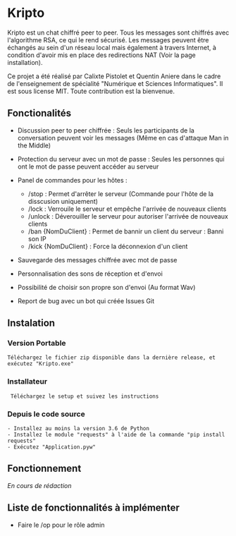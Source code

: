 # Kripto

Kripto est un chat chiffré peer to peer. Tous les messages sont chiffrés avec l'algorithme RSA, ce qui le rend sécurisé. Les messages peuvent être
échangés au sein d'un réseau local mais également à travers Internet, à condition d'avoir mis en place des redirections NAT (Voir la page installation).

Ce projet a été réalisé par Calixte Pistolet et Quentin Aniere dans le cadre de l'enseignement de spécialité "Numérique et Sciences Informatiques". Il est sous license MIT. Toute contribution est la bienvenue.

## Fonctionalités

 - Discussion peer to peer chiffrée : Seuls les participants de la conversation peuvent voir les messages (Même en cas d'attaque Man in the Middle)
 - Protection du serveur avec un mot de passe : Seules les personnes qui ont le mot de passe peuvent accéder au serveur
 - Panel de commandes pour les hôtes :
    
    - /stop : Permet d'arrêter le serveur (Commande pour l'hôte de la disscusion uniquement)
    - /lock : Verrouile le serveur et empêche l'arrivée de nouveaux clients 
    - /unlock : Déverouiller le serveur pour autoriser l'arrivée de nouveaux clients
    - /ban {NomDuClient} : Permet de bannir un client du serveur : Banni son IP
    - /kick {NomDuClient} : Force la déconnexion d'un client

 - Sauvegarde des messages chiffrée avec mot de passe
 - Personnalisation des sons de réception et d'envoi
 - Possibilité de choisir son propre son d'envoi (Au format Wav)
 - Report de bug avec un bot qui créée Issues Git
 
## Instalation

  ### Version Portable
 
    Téléchargez le fichier zip disponible dans la dernière release, et exécutez "Kripto.exe"
    
   ### Installateur 
   
     Téléchargez le setup et suivez les instructions
  
   ### Depuis le code source
   
    - Installez au moins la version 3.6 de Python
    - Installez le module "requests" à l'aide de la commande "pip install requests"
    - Exécutez "Application.pyw"

## Fonctionnement

*En cours de rédaction*

## Liste de fonctionnalités à implémenter 

- Faire le /op pour le rôle admin
